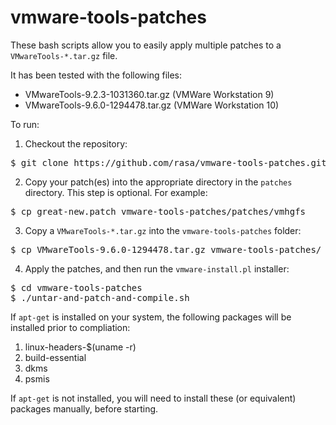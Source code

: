 vmware-tools-patches
====================

These bash scripts allow you to easily apply multiple patches to a `VMwareTools-*.tar.gz` file.

It has been tested with the following files:

* VMwareTools-9.2.3-1031360.tar.gz (VMWare Workstation 9)
* VMwareTools-9.6.0-1294478.tar.gz (VMWare Workstation 10)

To run:

1. Checkout the repository:

<pre>
$ git clone https://github.com/rasa/vmware-tools-patches.git
</pre>

2. Copy your patch(es) into the appropriate directory in the `patches` directory. This step is optional. For example:

<pre>
$ cp great-new.patch vmware-tools-patches/patches/vmhgfs
</pre>

3. Copy a `VMwareTools-*.tar.gz` into the `vmware-tools-patches` folder:

<pre>
$ cp VMwareTools-9.6.0-1294478.tar.gz vmware-tools-patches/
</pre>

4. Apply the patches, and then run the `vmware-install.pl` installer:

<pre>
$ cd vmware-tools-patches
$ ./untar-and-patch-and-compile.sh
</pre>

If `apt-get` is installed on your system, the following packages will be installed prior to compliation:

1. linux-headers-$(uname -r)
2. build-essential
3. dkms
4. psmis

If `apt-get` is not installed, you will need to install these (or equivalent) packages manually, before starting.

